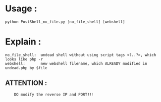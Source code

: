 # Usage :  
        

```python
python PostShell_no_file.py [no_file_shell] [webshell]  
```

# Explain :  
        

```
no_file_shell:  undead shell without using script tags <?..?>, which looks like php -r  
webshell:       new webshell filename, which ALREADY modified in undead.php by $file
```

  

## ATTENTION :  
        DO modify the reverse IP and PORT!!!
